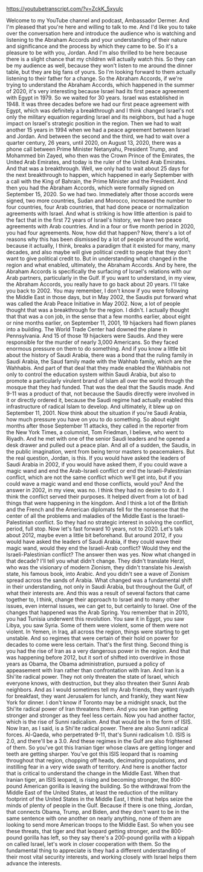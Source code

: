 https://youtubetranscript.com/?v=ZckK_5xyulc

 Welcome to my YouTube channel and podcast, Ambassador Dermer. And I'm pleased that you're here and willing to talk to me. And I'd like you to take over the conversation here and introduce the audience who is watching and listening to the Abraham Accords and your understanding of their nature and significance and the process by which they came to be. So it's a pleasure to be with you, Jordan. And I'm also thrilled to be here because there is a slight chance that my children will actually watch this. So they can be my audience as well, because they won't listen to me around the dinner table, but they are big fans of yours. So I'm looking forward to them actually listening to their father for a change. So the Abraham Accords, if we're trying to understand the Abraham Accords, which happened in the summer of 2020, it's very interesting because Israel had its first peace agreement with Egypt in 1979. So we waited for 30 years. Israel was established in 1948. It was three decades before we had our first peace agreement with Egypt, which was definitely a breakthrough and I think changed Israel's not only the military equation regarding Israel and its neighbors, but had a huge impact on Israel's strategic position in the region. Then we had to wait another 15 years in 1994 when we had a peace agreement between Israel and Jordan. And between the second and the third, we had to wait over a quarter century, 26 years, until 2020, on August 13, 2020, there was a phone call between Prime Minister Netanyahu, President Trump, and Mohammed bin Zayed, who then was the Crown Prince of the Emirates, the United Arab Emirates, and today is the ruler of the United Arab Emirates. And that was a breakthrough. Well, we only had to wait about 25 days for the next breakthrough to happen, which happened in early September with a call with the King of Bahrain, the Prime Minister and the President. And then you had the Abraham Accords, which were formally signed on September 15, 2020. So we had two. Immediately after those accords were signed, two more countries, Sudan and Morocco, increased the number to four countries, four Arab countries, that had done peace or normalization agreements with Israel. And what is striking is how little attention is paid to the fact that in the first 72 years of Israel's history, we have two peace agreements with Arab countries. And in a four or five month period in 2020, you had four agreements. Now, how did that happen? Now, there's a lot of reasons why this has been dismissed by a lot of people around the world, because it actually, I think, breaks a paradigm that it existed for many, many decades, and also maybe will give political credit to people that they don't want to give political credit to. But in understanding what changed in the region and what enabled, ultimately, the Abraham Accords. And by here, the Abraham Accords is specifically the surfacing of Israel's relations with our Arab partners, particularly in the Gulf. If you want to understand, in my view, the Abraham Accords, you really have to go back about 20 years. I'll take you back to 2002. You may remember, I don't know if you were following the Middle East in those days, but in May 2002, the Saudis put forward what was called the Arab Peace Initiative in May 2002. Now, a lot of people thought that was a breakthrough for the region. I didn't. I actually thought that that was a con job, in the sense that a few months earlier, about eight or nine months earlier, on September 11, 2001, 19 hijackers had flown planes into a building. The World Trade Center had downed the plane in Pennsylvania. And 15 of those 19 hijackers were Saudis. And they were responsible for the murder of nearly 3,000 Americans. So they faced enormous pressure on them to do something. And if you know a little bit about the history of Saudi Arabia, there was a bond that the ruling family in Saudi Arabia, the Saud family made with the Wahhab family, which are the Wahhabis. And part of that deal that they made enabled the Wahhabis not only to control the education system within Saudi Arabia, but also to promote a particularly virulent brand of Islam all over the world through the mosque that they had funded. That was the deal that the Saudis made. And 9-11 was a product of that, not because the Saudis directly were involved in it or directly ordered it, because the Saudi regime had actually enabled this infrastructure of radical Islam to develop. And ultimately, it blew up on September 11, 2001. Now think about the situation if you're Saudi Arabia, how much pressure you have on you to do something. So about eight months after those September 11 attacks, they called in the reporter from the New York Times, a columnist, Tom Friedman, I believe, who went to Riyadh. And he met with one of the senior Saudi leaders and he opened a desk drawer and pulled out a peace plan. And all of a sudden, the Saudis, in the public imagination, went from being terror masters to peacemakers. But the real question, Jordan, is this. If you would have asked the leaders of Saudi Arabia in 2002, if you would have asked them, if you could wave a magic wand and end the Arab-Israeli conflict or end the Israeli-Palestinian conflict, which are not the same conflict which we'll get into, but if you could wave a magic wand and end those conflicts, would you? And the answer in 2002, in my view, was no. I think they had no desire to do it. I think the conflict served their purposes. It helped divert from a lot of bad things that were happening in the kingdom. And I think a lot of the British and the French and the American diplomats fell for the nonsense that the center of all the problems and maladies of the Middle East is the Israeli-Palestinian conflict. So they had no strategic interest in solving the conflict, period, full stop. Now let's fast forward 10 years, not to 2020. Let's talk about 2012, maybe even a little bit beforehand. But around 2012, if you would have asked the leaders of Saudi Arabia, if they could wave their magic wand, would they end the Israeli-Arab conflict? Would they end the Israeli-Palestinian conflict? The answer then was yes. Now what changed in that decade? I'll tell you what didn't change. They didn't translate Herzl, who was the visionary of modern Zionism, they didn't translate his Jewish state, his famous book, into Arabic. And you didn't see a wave of Zionism spread across the sands of Arabia. What changed was a fundamental shift in their understanding, not only in Saudi Arabia, but throughout the Gulf, of what their interests are. And this was a result of several factors that came together to, I think, change their approach to Israel and to many other issues, even internal issues, we can get to, but certainly to Israel. One of the changes that happened was the Arab Spring. You remember that in 2010, you had Tunisia underwent this revolution. You saw it in Egypt, you saw Libya, you saw Syria. Some of them were violent, some of them were not violent. In Yemen, in Iraq, all across the region, things were starting to get unstable. And so regimes that were certain of their hold on power for decades to come were less certain. That's the first thing. Second thing is you had the rise of Iran as a very dangerous power in the region. And that was happening before 2012, but it sort of shifted into overdrive in those years as Obama, the Obama administration, pursued a policy of appeasement with Iran rather than confrontation with Iran. And Iran is a Shi'ite radical power. They not only threaten the state of Israel, which everyone knows, with destruction, but they also threaten their Sunni Arab neighbors. And as I would sometimes tell my Arab friends, they want riyadh for breakfast, they want Jerusalem for lunch, and frankly, they want New York for dinner. I don't know if Toronto may be a midnight snack, but the Shi'ite radical power of Iran threatens them. And you see Iran getting stronger and stronger as they feel less certain. Now you had another factor, which is the rise of Sunni radicalism. And that would be in the form of ISIS. Now Iran, as I said, is a Shi'ite radical power. There are also Sunni radical forces. Al-Qaeda, who perpetrated 9-11, that's Sunni radicalism 1.0. ISIS is 2.0, and there'll be a 3.0. And these regimes in the Gulf are also frightened of them. So you've got this Iranian tiger whose claws are getting longer and teeth are getting sharper. You've got this ISIS leopard that is roaming throughout that region, chopping off heads, decimating populations, and instilling fear in a very wide swath of territory. And here is another factor that is critical to understand the change in the Middle East. When that Iranian tiger, an ISIS leopard, is rising and becoming stronger, the 800-pound American gorilla is leaving the building. So the withdrawal from the Middle East of the United States, at least the reduction of the military footprint of the United States in the Middle East, I think that helps seize the minds of plenty of people in the Gulf. Because if there is one thing, Jordan, that connects Obama, Trump, and Biden, and they don't want to be in the same sentence with one another on nearly anything, none of them are looking to send more American troops to the Middle East. So when you see these threats, that tiger and that leopard getting stronger, and the 800-pound gorilla has left, so they say there's a 200-pound gorilla with a kippah on called Israel, let's work in closer cooperation with them. So the fundamental thing to appreciate is they had a different understanding of their most vital security interests, and working closely with Israel helps them advance the interests.